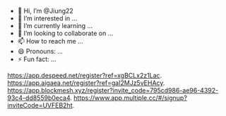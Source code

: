 - 👋 Hi, I’m @Jiung22
- 👀 I’m interested in ...
- 🌱 I’m currently learning ...
- 💞️ I’m looking to collaborate on ...
- 📫 How to reach me ...
- 😄 Pronouns: ...
- ⚡ Fun fact: ...

<!---
Jiung22/Jiung22 is a ✨ special ✨ repository because its `README.md` (this file) appears on your GitHub profile.
You can click the Preview link to take a look at your changes.
--->
https://app.despeed.net/register?ref=xgBCLx2z1Lac.
https://app.aigaea.net/register?ref=gaI2MJz5vEHAcy.
https://app.blockmesh.xyz/register?invite_code=795cd986-ae96-4392-93c4-dd8559b0eca4.
https://www.app.multiple.cc/#/signup?inviteCode=UVFEB2ht.
